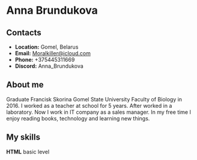 # Anna Brundukova #

## **Contacts** ##

* **Location:** Gomel, Belarus
* **Email:** Moralkiller@icloud.com
* **Phone:** +375445311669
* **Discord:** Anna_Brundukova
## About me ##
Graduate Francisk Skorina Gomel State University Faculty of Biology in 2016. I worked as a teacher at school for 5 years. After worked in a laboratory. Now I work in IT company as a sales manager.
In my free time I enjoy reading books, technology and learning new things.

## My skills ##
**HTML** basic level

